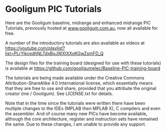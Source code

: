# Gooligum PIC Tutorials

Here are the Gooligum baseline, midrange and enhanced midrange PIC Tutorials, previously hosted at www.gooligum.com.au, now all available for free.

A number of the introductory tutorials are also available as videos at https://youtube.com/playlist?list=PLrYikcedhNLTdxBoJWXIXXoKGwZsmFD_Q

The design files for the training board (designed for use with these tutorials) is available at https://github.com/gooligumelec/Baseline-PIC-training-board

The tutorials are being made available under the Creative Commons Attribution-ShareAlike 4.0 International license, which essentially means that they are free to use and share, provided that you attribute the original creator (me / Gooligum).  See LICENSE.txt for details.

Note that in the time since the tutorials were written there have been multiple changes to the IDEs (MPLAB then MPLAB X), C compilers and even the assembler.  And of course many new PICs have become available, although the core architecture, register and instruction sets have remained the same.
Due to these changes, I am unable to provide any support.
